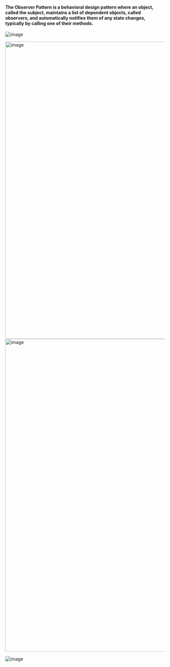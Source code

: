 #### The Observer Pattern is a behavioral design pattern where an object, called the subject, maintains a list of dependent objects, called observers, and automatically notifies them of any state changes, typically by calling one of their methods.
![image](https://github.com/user-attachments/assets/0db4412b-0b19-4ad7-88ff-dff4ebec72d0)


<img width="938" alt="image" src="https://github.com/user-attachments/assets/ecf65b8e-4ece-4893-ae96-a25565ad60fb" />

<img width="987" alt="image" src="https://github.com/user-attachments/assets/95e4f3ea-f483-448b-834c-c786a8e4de46" />

![image](https://github.com/user-attachments/assets/231ae11d-9a74-419d-b58a-57af89638714)
